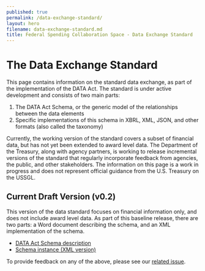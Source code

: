 ```yaml
---
published: true
permalink: /data-exchange-standard/
layout: hero
filename: data-exchange-standard.md
title: Federal Spending Collaboration Space - Data Exchange Standard
---
```


# The Data Exchange Standard

This page contains information on the standard data exchange, as part of the implementation of the DATA Act. The standard is under active development and consists of two main parts:

1. The DATA Act Schema, or the generic model of the relationships between the data elements
2. Specific implementations of this schema in XBRL, XML, JSON, and other formats (also called the taxonomy)

Currently, the working version of the standard covers a subset of financial data, but has not yet been extended to award level data. The Department of the Treasury, along with agency partners, is working to release incremental versions of the standard that regularly incorporate feedback from agencies, the public, and other stakeholders. The information on this page is a work in progress and does not represent official guidance from the U.S. Treasury on the USSGL.

## Current Draft Version (v0.2)

This version of the data standard focuses on financial information only, and does not include award level data. As part of this baseline release, there are two parts: a Word document describing the schema, and an XML implementation of the schema.  

- <a href="/assets/docs/DATA_Act_Schema_v0.1.docx">DATA Act Schema description</a>
- <a href="/assets/docs/data_act_schema_v0.1.zip">Schema instance (XML version)</a>

To provide feedback on any of the above, please see our [related issue](https://github.com/fedspendingtransparency/fedspendingtransparency.github.io/issues/25).

